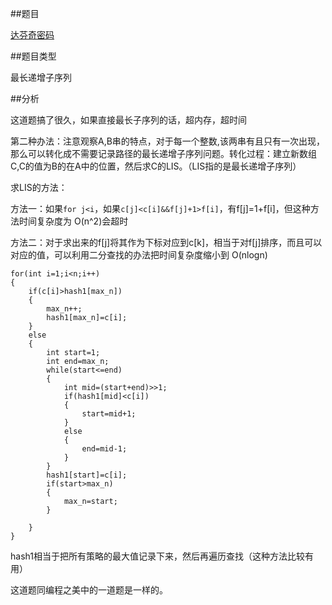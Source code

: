 ##题目

[达芬奇密码](http://acm.zjut.edu.cn/ShowProblem.aspx?ShowID=1130)

##题目类型

最长递增子序列

##分析

这道题搞了很久，如果直接最长子序列的话，超内存，超时间

第二种办法：注意观察A,B串的特点，对于每一个整数,该两串有且只有一次出现，那么可以转化成不需要记录路径的最长递增子序列问题。转化过程：建立新数组C,C的值为B的在A中的位置，然后求C的LIS。（LIS指的是最长递增子序列）

求LIS的方法：

方法一：如果`for j<i`，如果`c[j]<c[i]&&f[j]+1>f[i]`，有f[j]=1+f[i]，但这种方法时间复杂度为 O(n^2)会超时

方法二：对于求出来的f[j]将其作为下标对应到c[k]，相当于对f[j]排序，而且可以对应的值，可以利用二分查找的办法把时间复杂度缩小到 O(nlogn)

```
for(int i=1;i<n;i++)
{
	if(c[i]>hash1[max_n])
	{
		max_n++;
		hash1[max_n]=c[i];
	}
	else
	{
		int start=1;
		int end=max_n;
		while(start<=end)
		{
			int mid=(start+end)>>1;
			if(hash1[mid]<c[i])
			{
				start=mid+1;
			}
			else
			{
				end=mid-1;
			}
		}
		hash1[start]=c[i];
		if(start>max_n)
		{
			max_n=start;
		}
		 
	}
}
```

hash1相当于把所有策略的最大值记录下来，然后再遍历查找（这种方法比较有用）

这道题同编程之美中的一道题是一样的。
